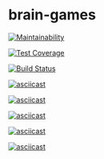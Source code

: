 # brain-games

[![Maintainability](https://api.codeclimate.com/v1/badges/a4fa75e1ce42edae243e/maintainability)](https://codeclimate.com/github/shohirev/project-lvl1-s486/maintainability)

[![Test Coverage](https://api.codeclimate.com/v1/badges/a4fa75e1ce42edae243e/test_coverage)](https://codeclimate.com/github/shohirev/project-lvl1-s486/test_coverage)

[![Build Status](https://travis-ci.com/shohirev/project-lvl1-s486.svg?branch=master)](https://travis-ci.com/shohirev/project-lvl1-s486)

[![asciicast](https://asciinema.org/a/uDnQJzSGrHQhpOUYafIlqfNAq.svg)](https://asciinema.org/a/uDnQJzSGrHQhpOUYafIlqfNAq)

[![asciicast](https://asciinema.org/a/wQbByKcx11JTFF5zvsDiggzla.svg)](https://asciinema.org/a/wQbByKcx11JTFF5zvsDiggzla)

[![asciicast](https://asciinema.org/a/l39FSACOjPMBU9fYK8NtZFFaj.svg)](https://asciinema.org/a/l39FSACOjPMBU9fYK8NtZFFaj)

[![asciicast](https://asciinema.org/a/mZqQ7sVvBr5hb1NjvDsnC0ng4.svg)](https://asciinema.org/a/mZqQ7sVvBr5hb1NjvDsnC0ng4)

[![asciicast](https://asciinema.org/a/HcgmdATQ0MzMUSzLqI2VYY9f0.svg)](https://asciinema.org/a/HcgmdATQ0MzMUSzLqI2VYY9f0)

